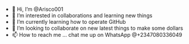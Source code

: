 - 👋 Hi, I’m @Arisco001
- 👀 I’m interested in collaborations and learning new things
- 🌱 I’m currently learning how to operate GitHub
- 💞️ I’m looking to collaborate on new latest things to make some dollars
- 📫 How to reach me ... chat me up on WhatsApp @+2347080336049

<!---
Arisco001/Arisco001 is a ✨ special ✨ repository because its `README.md` (this file) appears on your GitHub profile.
You can click the Preview link to take a look at your changes.
--->
